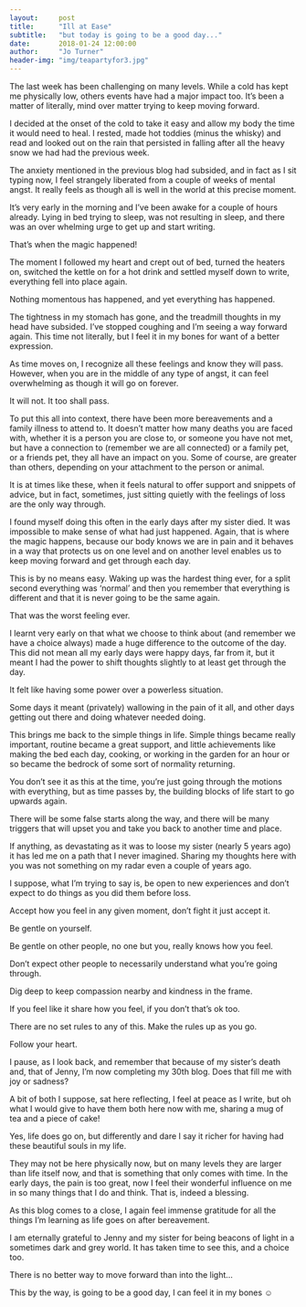 ```yaml
---
layout:     post
title:      "Ill at Ease"
subtitle:   "but today is going to be a good day..."
date:       2018-01-24 12:00:00
author:     "Jo Turner"
header-img: "img/teapartyfor3.jpg"
---
```

The last week has been challenging on many levels. While a cold has kept me physically low, others events have had a major impact too. It’s been a matter of literally, mind over matter trying to keep moving forward.

I decided at the onset of the cold to take it easy and allow my body the time it would need to heal. I rested, made hot toddies (minus the whisky) and read and looked out on the rain that persisted in falling after all the heavy snow we had had the previous week.

The anxiety mentioned in the previous blog had subsided, and in fact as I sit typing now, I feel strangely liberated from a couple of weeks of mental angst. It really feels as though all is well in the world at this precise moment.

It’s very early in the morning and I’ve been awake for a couple of hours already. Lying in bed trying to sleep, was not resulting in sleep, and there was an over whelming urge to get up and start writing.

That’s when the magic happened!

The moment I followed my heart and crept out of bed, turned the heaters on, switched the kettle on for a hot drink and settled myself down to write, everything fell into place again.

Nothing momentous has happened, and yet everything has happened.

The tightness in my stomach has gone, and the treadmill thoughts in my head have subsided. I’ve stopped coughing and I’m seeing a way forward again. This time not literally, but I feel it in my bones for want of a better expression.

As time moves on, I recognize all these feelings and know they will pass. However, when you are in the middle of any type of angst, it can feel overwhelming as though it will go on forever. 

It will not. It too shall pass.

To put this all into context, there have been more bereavements and a family illness to attend to. It doesn’t matter how many deaths you are faced with, whether it is a person you are close to, or someone you have not met, but have a connection to (remember we are all connected) or a family pet, or a friends pet, they all have an impact on you. Some of course, are greater than others, depending on your attachment to the person or animal.

It is at times like these, when it feels natural to offer support and snippets of advice, but in fact, sometimes, just sitting quietly with the feelings of loss are the only way through.

I found myself doing this often in the early days after my sister died. It was impossible to make sense of what had just happened. Again, that is where the magic happens, because our body knows we are in pain and it behaves in a way that protects us on one level and on another level enables us to keep moving forward and get through each day.

This is by no means easy. Waking up was the hardest thing ever, for a split second everything was ‘normal’ and then you remember that everything is different and that it is never going to be the same again.

That was the worst feeling ever.

I learnt very early on that what we choose to think about (and remember we have a choice always) made a huge difference to the outcome of the day.  This did not mean all my early days were happy days, far from it, but it meant I had the power to shift thoughts slightly to at least get through the day.

It felt like having some power over a powerless situation. 

Some days it meant (privately) wallowing in the pain of it all, and other days getting out there and doing whatever needed doing.

This brings me back to the simple things in life. Simple things became really important, routine became a great support, and little achievements like making the bed each day, cooking, or working in the garden for an hour or so became the bedrock of some sort of normality returning. 

You don’t see it as this at the time, you’re just going through the motions with everything, but as time passes by, the building blocks of life start to go upwards again.

There will be some false starts along the way, and there will be many triggers that will upset you and take you back to another time and place. 

If anything, as devastating as it was to loose my sister (nearly 5 years ago) it has led me on a path that I never imagined. Sharing my thoughts here with you was not something on my radar even a couple of years ago.

I suppose, what I’m trying to say is, be open to new experiences and don’t expect to do things as you did them before loss.

Accept how you feel in any given moment, don’t fight it just accept it.

Be gentle on yourself. 

Be gentle on other people, no one but you, really knows how you feel.

Don’t expect other people to necessarily understand what you’re going through. 

Dig deep to keep compassion nearby and kindness in the frame.

If you feel like it share how you feel, if you don’t that’s ok too.

There are no set rules to any of this. Make the rules up as you go.

Follow your heart. 

I pause, as I look back, and remember that because of my sister’s death and, that of Jenny, I’m now completing my 30th blog. 
Does that fill me with joy or sadness?

A bit of both I suppose, sat here reflecting, I feel at peace as I write, but oh what I would give to have them both here now with me, sharing a mug of tea and a piece of cake!

Yes, life does go on, but differently and dare I say it richer for having had these beautiful souls in my life. 

They may not be here physically now, but on many levels they are larger than life itself now, and that is something that only comes with time. In the early days, the pain is too great, now I feel their wonderful influence on me in so many things that I do and think. That is, indeed a blessing.

As this blog comes to a close, I again feel immense gratitude for all the things I’m learning as life goes on after bereavement.

I am eternally grateful to Jenny and my sister for being beacons of light in a sometimes dark and grey world. It has taken time to see this, and a choice too.

There is no better way to move forward than into the light…

This by the way, is going to be a good day, I can feel it in my bones ☺
